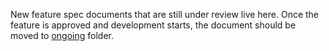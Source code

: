 New feature spec documents that are still under review live here.
Once the feature is approved and development starts, the document should 
be moved to [ongoing](ongoing) folder.



